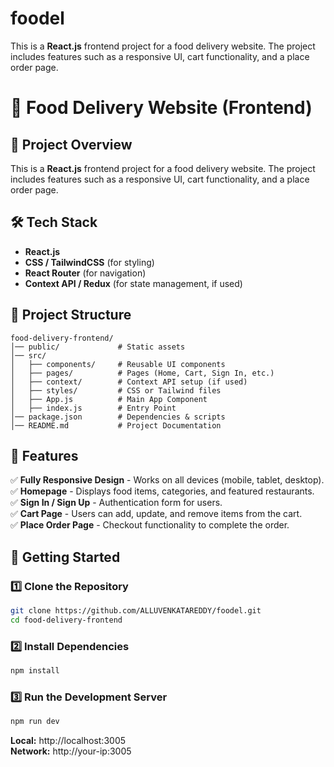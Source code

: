 # foodel
This is a **React.js** frontend project for a food delivery website. The project includes features such as a responsive UI, cart functionality, and a place order page.


# 🍕 Food Delivery Website (Frontend)

## 📌 Project Overview
This is a **React.js** frontend project for a food delivery website. The project includes features such as a responsive UI, cart functionality, and a place order page.

## 🛠 Tech Stack
- **React.js**
- **CSS / TailwindCSS** (for styling)
- **React Router** (for navigation)
- **Context API / Redux** (for state management, if used)

## 📂 Project Structure
```
food-delivery-frontend/
│── public/             # Static assets
│── src/
│   ├── components/     # Reusable UI components
│   ├── pages/          # Pages (Home, Cart, Sign In, etc.)
│   ├── context/        # Context API setup (if used)
│   ├── styles/         # CSS or Tailwind files
│   ├── App.js          # Main App Component
│   ├── index.js        # Entry Point
│── package.json        # Dependencies & scripts
│── README.md           # Project Documentation
```

## 📜 Features
✅ **Fully Responsive Design** - Works on all devices (mobile, tablet, desktop).  
✅ **Homepage** - Displays food items, categories, and featured restaurants.  
✅ **Sign In / Sign Up** - Authentication form for users.  
✅ **Cart Page** - Users can add, update, and remove items from the cart.  
✅ **Place Order Page** - Checkout functionality to complete the order.  

## 🚀 Getting Started

### 1️⃣ Clone the Repository
```sh
git clone https://github.com/ALLUVENKATAREDDY/foodel.git
cd food-delivery-frontend
```

### 2️⃣ Install Dependencies
```sh
npm install
```

### 3️⃣ Run the Development Server
```sh
npm run dev
```
**Local:** http://localhost:3005  
**Network:** http://your-ip:3005


